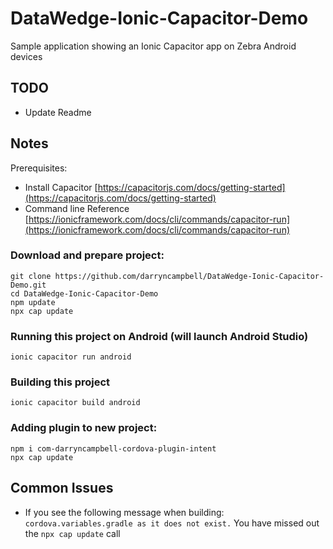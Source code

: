 # DataWedge-Ionic-Capacitor-Demo
Sample application showing an Ionic Capacitor app on Zebra Android devices



##  TODO

- Update Readme

## Notes

Prerequisites:

- Install Capacitor [https://capacitorjs.com/docs/getting-started](https://capacitorjs.com/docs/getting-started)
- Command line Reference [https://ionicframework.com/docs/cli/commands/capacitor-run](https://ionicframework.com/docs/cli/commands/capacitor-run)

### Download and prepare project:

```
git clone https://github.com/darryncampbell/DataWedge-Ionic-Capacitor-Demo.git
cd DataWedge-Ionic-Capacitor-Demo
npm update
npx cap update
```
### Running this project on Android (will launch Android Studio)

```
ionic capacitor run android
```

### Building this project

```
ionic capacitor build android
```

### Adding plugin to new project:

```
npm i com-darryncampbell-cordova-plugin-intent
npx cap update
```

## Common Issues

- If you see the following message when building: `cordova.variables.gradle as it does not exist.`
  You have missed out the `npx cap update` call
